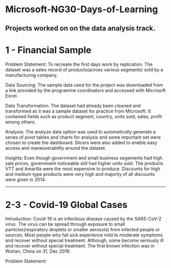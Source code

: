 # Microsoft-NG30-Days-of-Learning
Projects worked on on the data analysis track.
----
# 1 - Financial Sample
Problem Statement:
To recreate the first days work by replication. The dataset was a sales record of products(across various segments) sold by a manufacturing company. 

Data Sourcing:
The sample data used for the project was downloaded from a link provided by the programme coordinators and accessed with Microsoft Excel.

Data Transformation:
The dataset had already been cleaned and transformed as it was a sample dataset for practice from Microsoft. It contained fields such as product segment, country, units sold, sales, profit among others.

Analysis:
The analyze data option was used to automatically generate a series of pivot tables and charts for analysis and some important set were chosen to create the dashboard. Slicers were also added to eneble easy access and maneuverability around the dataset.

Insights:
Even though government and small business segements had high sale prices, government noticeable still had higher units sold.
The products VTT and Amarilla were the most expensive to produce.
Discounts for high and medium type products were very high and majority of all discounts were given in 2014.

----
# 2-3 - Covid-19 Global Cases
Introduction:
Covid-19 is an infectious disease caused by the SARS-CoV-2 virus. The virus can be spread through exposure to small particles(respiratory droplets or smaller aerosols) from infected people or sources. Most people who fall sick experience mild to moderate symptoms and recover without special treatment. Although, some become seriously ill and recover without special treatment.
The first known infection was in Wuhan, China on 31, Dec 2019.

Problem Statement:
